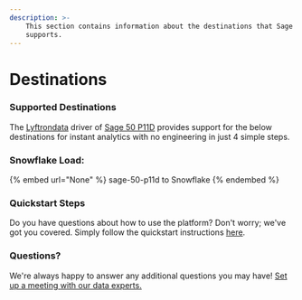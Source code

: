 ```yaml
---
description: >-
    This section contains information about the destinations that Sage 50 P11D
    supports.
---
```


# Destinations

### Supported Destinations

The [Lyftrondata](https://www.lyftrondata.com/) driver of [Sage 50 P11D](None) provides support for the below destinations for instant analytics with no engineering in just 4 simple steps.

### Snowflake Load:

{% embed url="None" %}
sage-50-p11d to Snowflake
{% endembed %}

### Quickstart Steps

Do you have questions about how to use the platform? Don't worry; we've got you covered. Simply follow the quickstart instructions [here](README.md).

### Questions? <a href="#questions" id="questions"></a>

We're always happy to answer any additional questions you may have! [Set up a meeting with our data experts.](https://www.lyftrondata.com/book-a-meeting/)
